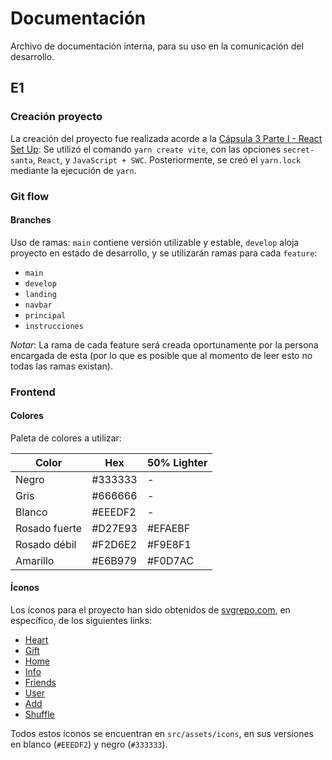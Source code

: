 # Documentación

Archivo de documentación interna, para su uso en la comunicación del desarrollo.

## E1

### Creación proyecto

La creación del proyecto fue realizada acorde a la [Cápsula 3 Parte I - React Set Up](https://youtu.be/LN0yLqjr_6s?feature=shared): Se utilizó el comando `yarn create vite`, con las opciones `secret-santa`, `React`, y `JavaScript + SWC`. Posteriormente, se creó el `yarn.lock` mediante la ejecución de `yarn`. 

### Git flow

#### Branches

Uso de ramas: `main` contiene versión utilizable y estable, `develop` aloja proyecto en estado de desarrollo, y se utilizarán ramas para cada `feature`:

- `main`
- `develop`
- `landing`
- `navbar`
- `principal`
- `instrucciones`

*Notar*: La rama de cada feature será creada oportunamente por la persona encargada de esta (por lo que es posible que al momento de leer esto no todas las ramas existan).

### Frontend

#### Colores

Paleta de colores a utilizar:

| Color | Hex | 50% Lighter |
| --- | --- | --- |
| Negro | #333333 | - |
| Gris | #666666 | - |
| Blanco | #EEEDF2 | - |
| Rosado fuerte | #D27E93 | #EFAEBF |
| Rosado débil | #F2D6E2 | #F9E8F1 |
| Amarillo | #E6B979 | #F0D7AC |

#### Íconos

Los íconos para el proyecto han sido obtenidos de [svgrepo.com](https://www.svgrepo.com/), en específico, de los siguientes links:

- [Heart](https://www.svgrepo.com/svg/513367/ribbon)
- [Gift](https://www.svgrepo.com/svg/513462/present)
- [Home](https://www.svgrepo.com/svg/513464/house)
- [Info](https://www.svgrepo.com/svg/507330/help-circle)
- [Friends](https://www.svgrepo.com/svg/495588/profile-2user)
- [User](https://www.svgrepo.com/svg/495804/user)
- [Add](https://www.svgrepo.com/svg/494973/add-square)
- [Shuffle](https://www.svgrepo.com/svg/526228/shuffle)

Todos estos íconos se encuentran en `src/assets/icons`, en sus versiones en blanco (`#EEEDF2`) y negro (`#333333`).
